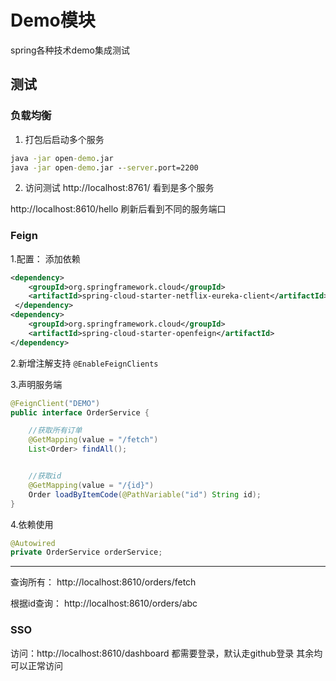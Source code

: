 # Demo模块

spring各种技术demo集成测试

## 测试

### 负载均衡

1. 打包后启动多个服务
```cmd
java -jar open-demo.jar
java -jar open-demo.jar --server.port=2200
```

2. 访问测试
http://localhost:8761/ 看到是多个服务

http://localhost:8610/hello 刷新后看到不同的服务端口


### Feign

1.配置：
添加依赖

```xml
<dependency>
    <groupId>org.springframework.cloud</groupId>
    <artifactId>spring-cloud-starter-netflix-eureka-client</artifactId>
 </dependency>
<dependency>
    <groupId>org.springframework.cloud</groupId>
    <artifactId>spring-cloud-starter-openfeign</artifactId>
</dependency>
```

2.新增注解支持 `@EnableFeignClients`

3.声明服务端
```java
@FeignClient("DEMO")
public interface OrderService {

    //获取所有订单
    @GetMapping(value = "/fetch")
    List<Order> findAll();


    //获取id
    @GetMapping(value = "/{id}")
    Order loadByItemCode(@PathVariable("id") String id);
}
```

4.依赖使用
```java
@Autowired
private OrderService orderService;
```
---

查询所有：
http://localhost:8610/orders/fetch

根据id查询：
http://localhost:8610/orders/abc


### SSO

访问：http://localhost:8610/dashboard 都需要登录，默认走github登录
其余均可以正常访问

